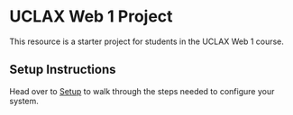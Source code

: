 # UCLAX Web 1 Project

This resource is a starter project for students in the UCLAX Web 1 course.

## Setup Instructions

Head over to [Setup](_Setup/SETUP.md) to walk through the steps needed to configure your system.
